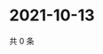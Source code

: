 # 2021-10-13

共 0 条

<!-- BEGIN WEIBO -->
<!-- 最后更新时间 Wed Oct 13 2021 05:00:56 GMT+0800 (China Standard Time) -->

<!-- END WEIBO -->
